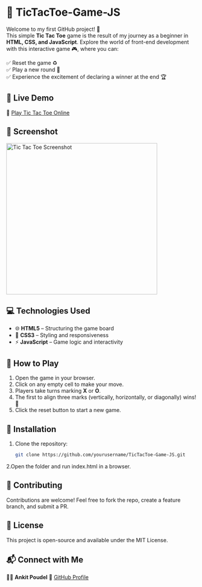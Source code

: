 # 🎲 TicTacToe-Game-JS
Welcome to my first GitHub project! 🚀  
This simple **Tic Tac Toe** game is the result of my journey as a beginner in **HTML, CSS, and JavaScript**. Explore the world of front-end development with this interactive game 🎮, where you can:  

✅ Reset the game ♻️  
✅ Play a new round 🔄  
✅ Experience the excitement of declaring a winner at the end 🏆  

## 🔗 Live Demo
🔴 [Play Tic Tac Toe Online](https://ankit-stack-glitch.github.io/TicTacToe-Game-JS/)  

## 📸 Screenshot

<img src="https://github.com/user-attachments/assets/d1cfcd44-5124-4521-9479-41578fe91d0e" alt="Tic Tac Toe Screenshot" width="400">




## 💻 Technologies Used
- 🌐 **HTML5** – Structuring the game board
- 🎨 **CSS3** – Styling and responsiveness
- ⚡ **JavaScript** – Game logic and interactivity

## 🚀 How to Play
1. Open the game in your browser.
2. Click on any empty cell to make your move.
3. Players take turns marking **X** or **O**.
4. The first to align three marks (vertically, horizontally, or diagonally) wins! 🏅
5. Click the reset button to start a new game.

## 📂 Installation
1. Clone the repository:
   ```bash
   git clone https://github.com/yourusername/TicTacToe-Game-JS.git

2.Open the folder and run index.html in a browser.

## 🙌 Contributing
Contributions are welcome! Feel free to fork the repo, create a feature branch, and submit a PR.


## 📝 License
This project is open-source and available under the MIT License.


## 📬 Connect with Me  
👨‍💻 **Ankit Poudel**
🔗 [GitHub Profile](https://github.com/ANKIT-stack-glitch)
